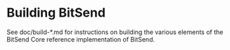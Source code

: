 Building BitSend
================

See doc/build-*.md for instructions on building the various
elements of the BitSend Core reference implementation of BitSend.

